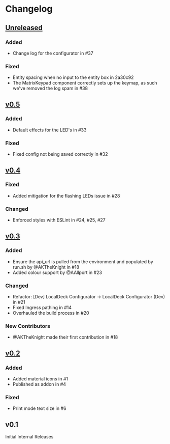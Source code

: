 # Changelog

## [Unreleased](https://github.com/LocalBytes/localdeck-config/compare/v0.5...main)

### Added

- Change log for the configurator in #37

### Fixed

- Entity spacing when no input to the entity box in 2a30c92
- The MatrixKeypad component correctly sets up the keymap, as such we've removed the log spam in #38 

## [v0.5](https://github.com/LocalBytes/localdeck-config/releases/tag/v0.5)

### Added

- Default effects for the LED's in #33

### Fixed

- Fixed config not being saved correctly in #32

## [v0.4](https://github.com/LocalBytes/localdeck-config/releases/tag/v0.4)

### Fixed

- Added mitigation for the flashing LEDs issue in #28

### Changed

- Enforced styles with ESLint in #24, #25, #27

## [v0.3](https://github.com/LocalBytes/localdeck-config/releases/tag/v0.3)

### Added

- Ensure the api_url is pulled from the environment and populated by run.sh by @AKTheKnight in #18
- Added colour support by @AAllport in #23

### Changed

- Refactor: [Dev] LocalDeck Configurator -> LocalDeck Configurator (Dev) in #21
- Fixed Ingress pathing in #14
- Overhauled the build process in #20

### New Contributors

- @AKTheKnight made their first contribution in #18

## [v0.2](https://github.com/LocalBytes/localdeck-config/releases/tag/v0.2)

### Added

- Added material icons in #1
- Published as addon in #4

### Fixed

- Print mode text size in #6

## v0.1

Initial Internal Releases
